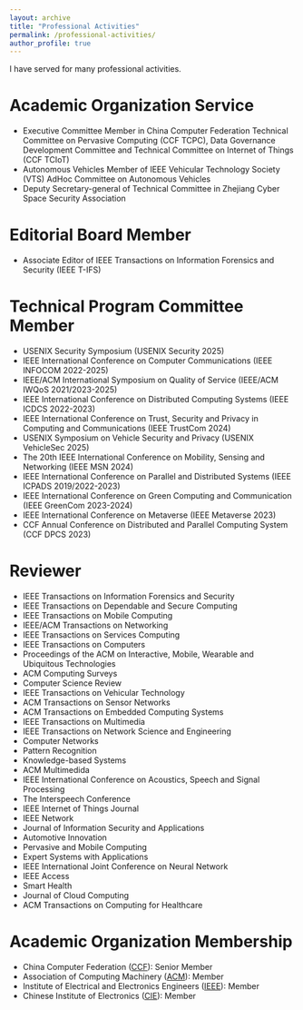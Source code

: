 ```yaml
---
layout: archive
title: "Professional Activities"
permalink: /professional-activities/
author_profile: true
---
```

I have served for many professional activities.

Academic Organization Service
======
* Executive Committee Member in China Computer Federation Technical Committee on Pervasive Computing (CCF TCPC), Data Governance Development Committee and Technical Committee on Internet of Things (CCF TCIoT)
* Autonomous Vehicles Member of IEEE Vehicular Technology Society (VTS) AdHoc Committee on Autonomous Vehicles
* Deputy Secretary-general of Technical Committee in Zhejiang Cyber Space Security Association

Editorial Board Member
======
* Associate Editor of IEEE Transactions on Information Forensics and Security (IEEE T-IFS)

Technical Program Committee Member
======
* USENIX Security Symposium (USENIX Security 2025)
* IEEE International Conference on Computer Communications (IEEE INFOCOM 2022-2025)
* IEEE/ACM International Symposium on Quality of Service (IEEE/ACM IWQoS 2021/2023-2025)
* IEEE International Conference on Distributed Computing Systems (IEEE ICDCS 2022-2023)
* IEEE International Conference on Trust, Security and Privacy in Computing and Communications (IEEE TrustCom 2024)
* USENIX Symposium on Vehicle Security and Privacy (USENIX VehicleSec 2025)
* The 20th IEEE International Conference on Mobility, Sensing and Networking (IEEE MSN 2024)
* IEEE International Conference on Parallel and Distributed Systems (IEEE ICPADS 2019/2022-2023)
* IEEE International Conference on Green Computing and Communication (IEEE GreenCom 2023-2024)
* IEEE International Conference on Metaverse (IEEE Metaverse 2023)
* CCF Annual Conference on Distributed and Parallel Computing System (CCF DPCS 2023)

Reviewer
======
* IEEE Transactions on Information Forensics and Security
* IEEE Transactions on Dependable and Secure Computing
* IEEE Transactions on Mobile Computing
* IEEE/ACM Transactions on Networking
* IEEE Transactions on Services Computing
* IEEE Transactions on Computers
* Proceedings of the ACM on Interactive, Mobile, Wearable and Ubiquitous Technologies
* ACM Computing Surveys
* Computer Science Review
* IEEE Transactions on Vehicular Technology
* ACM Transactions on Sensor Networks
* ACM Transactions on Embedded Computing Systems
* IEEE Transactions on Multimedia
* IEEE Transactions on Network Science and Engineering
* Computer Networks
* Pattern Recognition
* Knowledge-based Systems
* ACM Multimedida
* IEEE International Conference on Acoustics, Speech and Signal Processing
* The Interspeech Conference
* IEEE Internet of Things Journal
* IEEE Network
* Journal of Information Security and Applications
* Automotive Innovation
* Pervasive and Mobile Computing
* Expert Systems with Applications
* IEEE International Joint Conference on Neural Network 
* IEEE Access
* Smart Health
* Journal of Cloud Computing
* ACM Transactions on Computing for Healthcare

Academic Organization Membership
======
* China Computer Federation ([CCF](https://www.ccf.org.cn/)): Senior Member
* Association of Computing Machinery ([ACM](https://www.acm.org/)): Member
* Institute of Electrical and Electronics Engineers ([IEEE](https://www.ieee.org)): Member
* Chinese Institute of Electronics ([CIE](https://www.cie.org.cn/)): Member